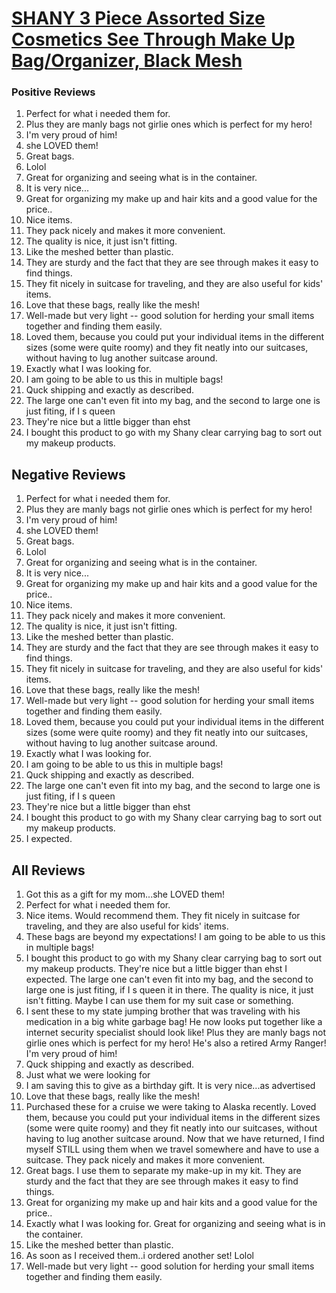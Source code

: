# [SHANY 3 Piece Assorted Size Cosmetics See Through Make Up Bag/Organizer, Black Mesh](https://products.checkmycream.com/products/SHANY-3-Piece-Assorted-Size-Cosmetics-See-Through-Make-Up-BagOrganizer-Black-Mesh.html)

### Positive Reviews

<ol>
      <li>Perfect for what i needed them for.</li>
      <li>Plus they are manly bags not girlie ones which is perfect for my hero!</li>
      <li>I&#x27;m very proud of him!</li>
      <li>she LOVED them!</li>
      <li>Great bags.</li>
      <li>Lolol</li>
      <li>Great for organizing and seeing what is in the container.</li>
      <li>It is very nice...</li>
      <li>Great for organizing my make up and hair kits and a good value for the price..</li>
      <li>Nice items.  </li>
      <li>They pack nicely and makes it more convenient.</li>
      <li>The quality is nice, it just isn&#x27;t fitting.</li>
      <li>Like the meshed better than plastic.</li>
      <li>They are sturdy and the fact that they are see through makes it easy to find things.</li>
      <li>They fit nicely in suitcase for traveling, and they are also useful for kids&#x27; items.</li>
      <li>Love that these bags, really like the mesh!</li>
      <li>Well-made but very light -- good solution for herding your small items together and finding them easily.</li>
      <li>Loved them, because you could put your individual items in the different sizes (some were quite roomy) and they fit neatly into our suitcases, without having to lug another suitcase around.  </li>
      <li>Exactly what I was looking for.</li>
      <li>I am going to be able to us this in multiple bags!</li>
      <li>Quck shipping and exactly as described.</li>
      <li>The large one can&#x27;t even fit into my bag, and the second to large one is just fiting, if I s queen</li>
      <li>They&#x27;re nice but a little bigger than ehst</li>
      <li>I bought this product to go with my Shany clear carrying bag to sort out my makeup products.</li>
</ol>


<h2>Negative Reviews</h2>
<ol>
<li> Perfect for what i needed them for.</li>
<li> Plus they are manly bags not girlie ones which is perfect for my hero!</li>
<li> I&#x27;m very proud of him!</li>
<li> she LOVED them!</li>
<li> Great bags.</li>
<li> Lolol</li>
<li> Great for organizing and seeing what is in the container.</li>
<li> It is very nice...</li>
<li> Great for organizing my make up and hair kits and a good value for the price..</li>
<li> Nice items.  </li>
<li> They pack nicely and makes it more convenient.</li>
<li> The quality is nice, it just isn&#x27;t fitting.</li>
<li> Like the meshed better than plastic.</li>
<li> They are sturdy and the fact that they are see through makes it easy to find things.</li>
<li> They fit nicely in suitcase for traveling, and they are also useful for kids&#x27; items.</li>
<li> Love that these bags, really like the mesh!</li>
<li> Well-made but very light -- good solution for herding your small items together and finding them easily.</li>
<li> Loved them, because you could put your individual items in the different sizes (some were quite roomy) and they fit neatly into our suitcases, without having to lug another suitcase around.  </li>
<li> Exactly what I was looking for.</li>
<li> I am going to be able to us this in multiple bags!</li>
<li> Quck shipping and exactly as described.</li>
<li> The large one can&#x27;t even fit into my bag, and the second to large one is just fiting, if I s queen</li>
<li> They&#x27;re nice but a little bigger than ehst</li>
<li> I bought this product to go with my Shany clear carrying bag to sort out my makeup products.</li>
<li> I expected.</li>
</ol>

<h2>All Reviews</h2>

<ol>
    <li> Got this as a gift for my mom...she LOVED them!</li>
    <li> Perfect for what i needed them for.</li>
    <li> Nice items.  Would recommend them.  They fit nicely in suitcase for traveling, and they are also useful for kids&#x27; items.</li>
    <li> These bags are beyond my expectations! I am going to be able to us this in multiple bags!</li>
    <li> I bought this product to go with my Shany clear carrying bag to sort out my makeup products. They&#x27;re nice but a little bigger than ehst I expected. The large one can&#x27;t even fit into my bag, and the second to large one is just fiting, if I s queen it in there. The quality is nice, it just isn&#x27;t fitting. Maybe I can use them for my suit case or something.</li>
    <li> I sent these to my state jumping brother that was traveling with his medication in a big white garbage bag! He now looks put together like a internet security specialist should look like! Plus they are manly bags not girlie ones which is perfect for my hero! He&#x27;s also a retired Army Ranger! I&#x27;m very proud of him!</li>
    <li> Quck shipping and exactly as described.</li>
    <li> Just what we were looking for</li>
    <li> I am saving this to give as a birthday gift. It is very nice...as advertised</li>
    <li> Love that these bags, really like the mesh!</li>
    <li> Purchased these for a cruise we were taking to Alaska recently.  Loved them, because you could put your individual items in the different sizes (some were quite roomy) and they fit neatly into our suitcases, without having to lug another suitcase around.  Now that we have returned, I find myself STILL using them when we travel somewhere and have to use a suitcase.  They pack nicely and makes it more convenient.</li>
    <li> Great bags. I use them to separate my make-up in my kit. They are sturdy and the fact that they are see through makes it easy to find things.</li>
    <li> Great for organizing my make up and hair kits and a good value for the price..</li>
    <li> Exactly what I was looking for. Great for organizing and seeing what is in the container.</li>
    <li> Like the meshed better than plastic.</li>
    <li> As soon as I received them..i ordered another set! Lolol</li>
    <li> Well-made but very light -- good solution for herding your small items together and finding them easily.</li>
</ol>




